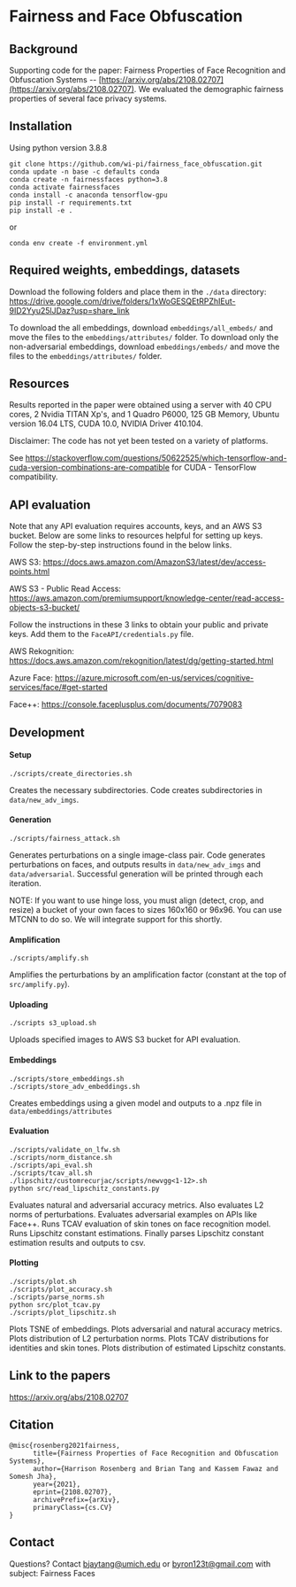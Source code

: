 # Fairness and Face Obfuscation

## Background
Supporting code for the paper: Fairness Properties of Face Recognition and Obfuscation Systems -- [https://arxiv.org/abs/2108.02707](https://arxiv.org/abs/2108.02707). We evaluated the demographic fairness properties of several face privacy systems.

## Installation
Using python version 3.8.8
```
git clone https://github.com/wi-pi/fairness_face_obfuscation.git
conda update -n base -c defaults conda
conda create -n fairnessfaces python=3.8
conda activate fairnessfaces
conda install -c anaconda tensorflow-gpu
pip install -r requirements.txt
pip install -e .
```
or
```
conda env create -f environment.yml
```

## Required weights, embeddings, datasets
Download the following folders and place them in the `./data` directory: https://drive.google.com/drive/folders/1xWoGESQEtRPZhIEut-9ID2Yyu25lJDaz?usp=share_link

To download the all embeddings, download `embeddings/all_embeds/` and move the files to the `embeddings/attributes/` folder. To download only the non-adversarial embeddings, download `embeddings/embeds/` and move the files to the `embeddings/attributes/` folder.

## Resources
Results reported in the paper were obtained using a server with 40 CPU cores, 2 Nvidia TITAN Xp's, and 1 Quadro P6000, 125 GB Memory, Ubuntu version 16.04 LTS, CUDA 10.0, NVIDIA Driver 410.104.

Disclaimer: The code has not yet been tested on a variety of platforms.

See https://stackoverflow.com/questions/50622525/which-tensorflow-and-cuda-version-combinations-are-compatible for CUDA - TensorFlow compatibility.

## API evaluation
Note that any API evaluation requires accounts, keys, and an AWS S3 bucket. Below are some links to resources helpful for setting up keys. Follow the step-by-step instructions found in the below links.

AWS S3: https://docs.aws.amazon.com/AmazonS3/latest/dev/access-points.html

AWS S3 - Public Read Access: https://aws.amazon.com/premiumsupport/knowledge-center/read-access-objects-s3-bucket/

Follow the instructions in these 3 links to obtain your public and private keys. Add them to the `FaceAPI/credentials.py` file.

AWS Rekognition: https://docs.aws.amazon.com/rekognition/latest/dg/getting-started.html

Azure Face: https://azure.microsoft.com/en-us/services/cognitive-services/face/#get-started

Face++: https://console.faceplusplus.com/documents/7079083

## Development
#### Setup
```
./scripts/create_directories.sh
```
Creates the necessary subdirectories. Code creates subdirectories in `data/new_adv_imgs`.

#### Generation
```
./scripts/fairness_attack.sh
```
Generates perturbations on a single image-class pair. Code generates perturbations on faces, and outputs results in `data/new_adv_imgs` and `data/adversarial`. Successful generation will be printed through each iteration.

NOTE: If you want to use hinge loss, you must align (detect, crop, and resize) a bucket of your own faces to sizes 160x160 or 96x96. You can use MTCNN to do so. We will integrate support for this shortly.

#### Amplification
```
./scripts/amplify.sh
```
Amplifies the perturbations by an amplification factor (constant at the top of `src/amplify.py`).

#### Uploading
```
./scripts s3_upload.sh
```
Uploads specified images to AWS S3 bucket for API evaluation.

#### Embeddings
```
./scripts/store_embeddings.sh
./scripts/store_adv_embeddings.sh
```
Creates embeddings using a given model and outputs to a .npz file in `data/embeddings/attributes`

#### Evaluation
```
./scripts/validate_on_lfw.sh
./scripts/norm_distance.sh
./scripts/api_eval.sh
./scripts/tcav_all.sh
./lipschitz/customrecurjac/scripts/newvgg<1-12>.sh
python src/read_lipschitz_constants.py
```
Evaluates natural and adversarial accuracy metrics. Also evaluates L2 norms of perturbations. Evaluates adversarial examples on APIs like Face++. Runs TCAV evaluation of skin tones on face recognition model. Runs Lipschitz constant estimations. Finally parses Lipschitz constant estimation results and outputs to csv.

#### Plotting
```
./scripts/plot.sh
./scripts/plot_accuracy.sh
./scripts/parse_norms.sh
python src/plot_tcav.py
./scripts/plot_lipschitz.sh
```
Plots TSNE of embeddings. Plots adversarial and natural accuracy metrics. Plots distribution of L2 perturbation norms. Plots TCAV distributions for identities and skin tones. Plots distribution of estimated Lipschitz constants.

## Link to the papers
https://arxiv.org/abs/2108.02707

## Citation
```
@misc{rosenberg2021fairness,
      title={Fairness Properties of Face Recognition and Obfuscation Systems}, 
      author={Harrison Rosenberg and Brian Tang and Kassem Fawaz and Somesh Jha},
      year={2021},
      eprint={2108.02707},
      archivePrefix={arXiv},
      primaryClass={cs.CV}
}
```

## Contact
Questions? Contact bjaytang@umich.edu or byron123t@gmail.com with subject: Fairness Faces
